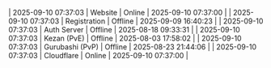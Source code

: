 | 2025-09-10 07:37:03 | Website | Online | 2025-09-10 07:37:00 |
| 2025-09-10 07:37:03 | Registration | Offline | 2025-09-09 16:40:23 |
| 2025-09-10 07:37:03 | Auth Server | Offline | 2025-08-18 09:33:31 |
| 2025-09-10 07:37:03 | Kezan (PvE) | Offline | 2025-08-03 17:58:02 |
| 2025-09-10 07:37:03 | Gurubashi (PvP) | Offline | 2025-08-23 21:44:06 |
| 2025-09-10 07:37:03 | Cloudflare | Online | 2025-09-10 07:37:00 |
